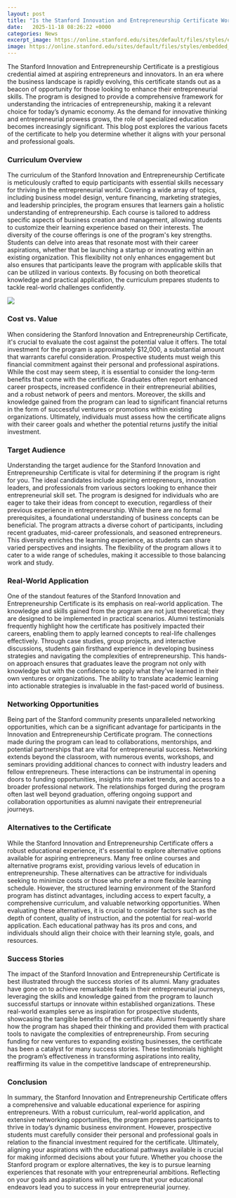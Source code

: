 ```yaml
---
layout: post
title: "Is the Stanford Innovation and Entrepreneurship Certificate Worth It?"
date:   2025-11-18 08:26:22 +0000
categories: News
excerpt_image: https://online.stanford.edu/sites/default/files/styles/embedded_small/public/2023-03/ProfessionalCertificate_SIE_SAMPLE.png?itok=GJ_Ge_5Z
image: https://online.stanford.edu/sites/default/files/styles/embedded_small/public/2023-03/ProfessionalCertificate_SIE_SAMPLE.png?itok=GJ_Ge_5Z
---
```


The Stanford Innovation and Entrepreneurship Certificate is a prestigious credential aimed at aspiring entrepreneurs and innovators. In an era where the business landscape is rapidly evolving, this certificate stands out as a beacon of opportunity for those looking to enhance their entrepreneurial skills. The program is designed to provide a comprehensive framework for understanding the intricacies of entrepreneurship, making it a relevant choice for today’s dynamic economy. As the demand for innovative thinking and entrepreneurial prowess grows, the role of specialized education becomes increasingly significant. This blog post explores the various facets of the certificate to help you determine whether it aligns with your personal and professional goals.
### Curriculum Overview
The curriculum of the Stanford Innovation and Entrepreneurship Certificate is meticulously crafted to equip participants with essential skills necessary for thriving in the entrepreneurial world. Covering a wide array of topics, including business model design, venture financing, marketing strategies, and leadership principles, the program ensures that learners gain a holistic understanding of entrepreneurship. Each course is tailored to address specific aspects of business creation and management, allowing students to customize their learning experience based on their interests.
The diversity of the course offerings is one of the program's key strengths. Students can delve into areas that resonate most with their career aspirations, whether that be launching a startup or innovating within an existing organization. This flexibility not only enhances engagement but also ensures that participants leave the program with applicable skills that can be utilized in various contexts. By focusing on both theoretical knowledge and practical application, the curriculum prepares students to tackle real-world challenges confidently.

![](https://online.stanford.edu/sites/default/files/styles/embedded_small/public/2023-03/ProfessionalCertificate_SIE_SAMPLE.png?itok=GJ_Ge_5Z)
### Cost vs. Value
When considering the Stanford Innovation and Entrepreneurship Certificate, it's crucial to evaluate the cost against the potential value it offers. The total investment for the program is approximately $12,000, a substantial amount that warrants careful consideration. Prospective students must weigh this financial commitment against their personal and professional aspirations. 
While the cost may seem steep, it is essential to consider the long-term benefits that come with the certificate. Graduates often report enhanced career prospects, increased confidence in their entrepreneurial abilities, and a robust network of peers and mentors. Moreover, the skills and knowledge gained from the program can lead to significant financial returns in the form of successful ventures or promotions within existing organizations. Ultimately, individuals must assess how the certificate aligns with their career goals and whether the potential returns justify the initial investment.
### Target Audience
Understanding the target audience for the Stanford Innovation and Entrepreneurship Certificate is vital for determining if the program is right for you. The ideal candidates include aspiring entrepreneurs, innovation leaders, and professionals from various sectors looking to enhance their entrepreneurial skill set. The program is designed for individuals who are eager to take their ideas from concept to execution, regardless of their previous experience in entrepreneurship.
While there are no formal prerequisites, a foundational understanding of business concepts can be beneficial. The program attracts a diverse cohort of participants, including recent graduates, mid-career professionals, and seasoned entrepreneurs. This diversity enriches the learning experience, as students can share varied perspectives and insights. The flexibility of the program allows it to cater to a wide range of schedules, making it accessible to those balancing work and study.
### Real-World Application
One of the standout features of the Stanford Innovation and Entrepreneurship Certificate is its emphasis on real-world application. The knowledge and skills gained from the program are not just theoretical; they are designed to be implemented in practical scenarios. Alumni testimonials frequently highlight how the certificate has positively impacted their careers, enabling them to apply learned concepts to real-life challenges effectively.
Through case studies, group projects, and interactive discussions, students gain firsthand experience in developing business strategies and navigating the complexities of entrepreneurship. This hands-on approach ensures that graduates leave the program not only with knowledge but with the confidence to apply what they've learned in their own ventures or organizations. The ability to translate academic learning into actionable strategies is invaluable in the fast-paced world of business.
### Networking Opportunities
Being part of the Stanford community presents unparalleled networking opportunities, which can be a significant advantage for participants in the Innovation and Entrepreneurship Certificate program. The connections made during the program can lead to collaborations, mentorships, and potential partnerships that are vital for entrepreneurial success. 
Networking extends beyond the classroom, with numerous events, workshops, and seminars providing additional chances to connect with industry leaders and fellow entrepreneurs. These interactions can be instrumental in opening doors to funding opportunities, insights into market trends, and access to a broader professional network. The relationships forged during the program often last well beyond graduation, offering ongoing support and collaboration opportunities as alumni navigate their entrepreneurial journeys.
### Alternatives to the Certificate
While the Stanford Innovation and Entrepreneurship Certificate offers a robust educational experience, it's essential to explore alternative options available for aspiring entrepreneurs. Many free online courses and alternative programs exist, providing various levels of education in entrepreneurship. These alternatives can be attractive for individuals seeking to minimize costs or those who prefer a more flexible learning schedule.
However, the structured learning environment of the Stanford program has distinct advantages, including access to expert faculty, a comprehensive curriculum, and valuable networking opportunities. When evaluating these alternatives, it is crucial to consider factors such as the depth of content, quality of instruction, and the potential for real-world application. Each educational pathway has its pros and cons, and individuals should align their choice with their learning style, goals, and resources.
### Success Stories
The impact of the Stanford Innovation and Entrepreneurship Certificate is best illustrated through the success stories of its alumni. Many graduates have gone on to achieve remarkable feats in their entrepreneurial journeys, leveraging the skills and knowledge gained from the program to launch successful startups or innovate within established organizations. These real-world examples serve as inspiration for prospective students, showcasing the tangible benefits of the certificate.
Alumni frequently share how the program has shaped their thinking and provided them with practical tools to navigate the complexities of entrepreneurship. From securing funding for new ventures to expanding existing businesses, the certificate has been a catalyst for many success stories. These testimonials highlight the program’s effectiveness in transforming aspirations into reality, reaffirming its value in the competitive landscape of entrepreneurship.
### Conclusion
In summary, the Stanford Innovation and Entrepreneurship Certificate offers a comprehensive and valuable educational experience for aspiring entrepreneurs. With a robust curriculum, real-world application, and extensive networking opportunities, the program prepares participants to thrive in today’s dynamic business environment. However, prospective students must carefully consider their personal and professional goals in relation to the financial investment required for the certificate.
Ultimately, aligning your aspirations with the educational pathways available is crucial for making informed decisions about your future. Whether you choose the Stanford program or explore alternatives, the key is to pursue learning experiences that resonate with your entrepreneurial ambitions. Reflecting on your goals and aspirations will help ensure that your educational endeavors lead you to success in your entrepreneurial journey.